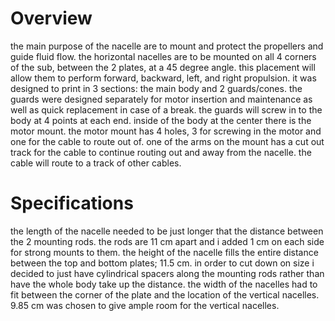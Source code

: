 # Overview
the main purpose of the nacelle are to mount and protect the propellers and guide fluid flow. the horizontal nacelles are to be mounted on all 4 corners of the sub, between the 2 plates, at a 45 degree angle. this placement will allow them to perform forward, backward, left, and right propulsion. it was designed to print in 3 sections: the main body and 2 guards/cones. the guards were designed separately for motor insertion and maintenance as well as quick replacement in case of a break. the guards will screw in to the body at 4 points at each end. inside of the body at the center there is the motor mount. the motor mount has 4 holes, 3 for screwing in the motor and one for the cable to route out of. one of the arms on the mount has a cut out track for the cable to continue routing out and away from the nacelle. the cable will route to a track of other cables.
# Specifications 
the length of the nacelle needed to be just longer that the distance between the 2 mounting rods. the rods are 11 cm apart and i added 1 cm on each side for strong mounts to them. the height of the nacelle fills the entire distance between the top and bottom plates; 11.5 cm. in order to cut down on size i decided to just have cylindrical spacers along the mounting rods rather than have the whole body take up the distance. the width of the nacelles had to fit between the corner of the plate and the location of the vertical nacelles. 9.85 cm was chosen to give ample room for the vertical nacelles. 
